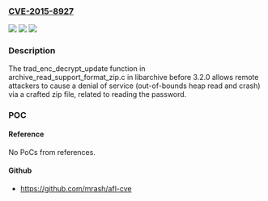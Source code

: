 ### [CVE-2015-8927](https://cve.mitre.org/cgi-bin/cvename.cgi?name=CVE-2015-8927)
![](https://img.shields.io/static/v1?label=Product&message=n%2Fa&color=blue)
![](https://img.shields.io/static/v1?label=Version&message=n%2Fa&color=blue)
![](https://img.shields.io/static/v1?label=Vulnerability&message=n%2Fa&color=brighgreen)

### Description

The trad_enc_decrypt_update function in archive_read_support_format_zip.c in libarchive before 3.2.0 allows remote attackers to cause a denial of service (out-of-bounds heap read and crash) via a crafted zip file, related to reading the password.

### POC

#### Reference
No PoCs from references.

#### Github
- https://github.com/mrash/afl-cve

